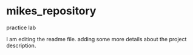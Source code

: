 # mikes_repository
practice lab


I am editing the readme file. adding some more details about the project description.
